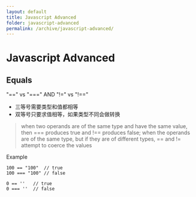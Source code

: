 ```yaml
---
layout: default
title: Javascript Advanced
folder: javascript-advanced
permalink: /archive/javascript-advanced/
---
```


# Javascript Advanced

## Equals

"==" vs "===" AND "!=" vs "!=="

- 三等号需要类型和值都相等
- 双等号只要求值相等，如果类型不同会做转换

> when two operands are of the same type and have the same value, then === produces true and !== produces false; 
when the operands are of the same type, but if they are of different types, == and != attempt to coerce the values

Example

```
100 == "100"  // true
100 === "100" // false

0 == ''   // true
0 === ''  // false
```
